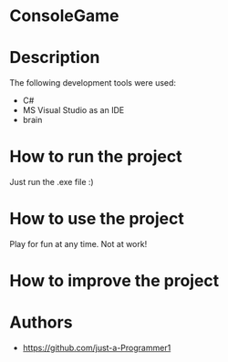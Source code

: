 # ConsoleGame

# Description

The following development tools were used:
- C#
- MS Visual Studio as an IDE
- brain

# How to run the project
Just run the .exe file :)

# How to use the project
Play for fun at any time. Not at work!

# How to improve the project

# Authors
- https://github.com/just-a-Programmer1
